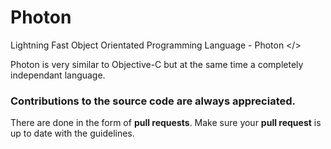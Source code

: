 # Photon
Lightning Fast Object Orientated Programming Language - Photon &lt;/>

Photon is very similar to Objective-C but at the same time a completely independant language.

### Contributions to the source code are always appreciated. 
There are done in the form of **pull requests**. 
Make sure your **pull request** is up to date with the guidelines.
